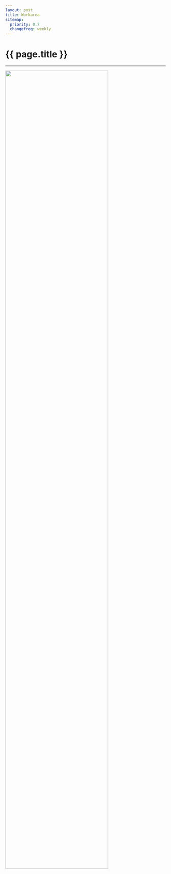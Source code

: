 ```yaml
---
layout: post
title: Workarea
sitemap:
  priority: 0.7
  changefreq: weekly
---
```


# {{ page.title }}
---------------------------------------


<p class="center">
  <a class="fancybox" href="{{site.url}}/images/2014-03/workarea.jpg"><img src="{{site.url}}/images/2014-03/workarea_30percent.jpg" width="80%"/></a>
</p>

